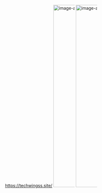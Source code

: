 https://techwingss.site/
<img src="https://github.com/shivanshu11092003/webView_project/assets/148114391/25936ba8-080f-485b-8886-754324aac406" alt="image-alt-text" style="max-width:70px;height:600px;">
<img src="https://github.com/shivanshu11092003/webView_project/assets/148114391/2e0a9ab8-1a5c-4462-979d-274de59000da" alt="image-alt-text" style="max-width:70px;height:600px;">


